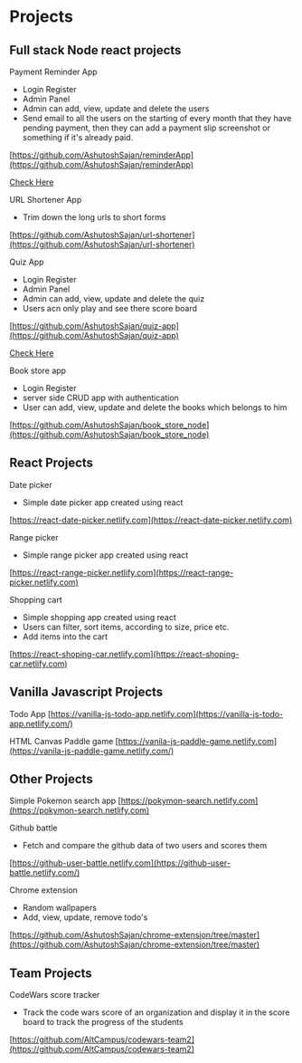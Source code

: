 # Projects

## Full stack Node react projects

Payment Reminder App

- Login Register
- Admin Panel
- Admin can add, view, update and delete the users
- Send email to all the users on the starting of every month that they have pending payment, then they can add a payment slip screenshot or something if it's already paid.

[https://github.com/AshutoshSajan/reminderApp](https://github.com/AshutoshSajan/reminderApp)

[Check Here](https://reminderapp-dev-bqqs.4.us-1.fl0.io/)

URL Shortener App

- Trim down the long urls to short forms

[https://github.com/AshutoshSajan/url-shortener](https://github.com/AshutoshSajan/url-shortener)

Quiz App

- Login Register
- Admin Panel
- Admin can add, view, update and delete the quiz
- Users acn only play and see there score board

[https://github.com/AshutoshSajan/quiz-app](https://github.com/AshutoshSajan/quiz-app)

[Check Here](https://node-react-quiz-app.onrender.com)

Book store app

- Login Register
- server side CRUD app with authentication
- User can add, view, update and delete the books which belongs to him

[https://github.com/AshutoshSajan/book_store_node](https://github.com/AshutoshSajan/book_store_node)

## React Projects

Date picker

- Simple date picker app created using react

[https://react-date-picker.netlify.com](https://react-date-picker.netlify.com)

Range picker

- Simple range picker app created using react

[https://react-range-picker.netlify.com](https://react-range-picker.netlify.com)

Shopping cart

- Simple shopping app created using react
- Users can filter, sort items, according to size, price etc.
- Add items into the cart

[https://react-shoping-car.netlify.com](https://react-shoping-car.netlify.com)

<!-- Conduit clone

NOTE: There is no data due to some conduit API updates

- Medium like app clone created using the Conduit API


[https://react-conduit-clone.netlify.com](https://react-conduit-clone.netlify.com) -->

## Vanilla Javascript Projects

Todo App
[https://vanilla-js-todo-app.netlify.com](https://vanilla-js-todo-app.netlify.com/)

HTML Canvas Paddle game
[https://vanila-js-paddle-game.netlify.com](https://vanila-js-paddle-game.netlify.com/)

## Other Projects

Simple Pokemon search app
[https://pokymon-search.netlify.com](https://pokymon-search.netlify.com)

Github battle

- Fetch and compare the github data of two users and scores them

[https://github-user-battle.netlify.com](https://github-user-battle.netlify.com/)

Chrome extension

- Random wallpapers
- Add, view, update, remove todo's

[https://github.com/AshutoshSajan/chrome-extension/tree/master](https://github.com/AshutoshSajan/chrome-extension/tree/master)

## Team Projects

CodeWars score tracker

- Track the code wars score of an organization and display it in the score board to track the progress of the students

[https://github.com/AltCampus/codewars-team2](https://github.com/AltCampus/codewars-team2)

<!--
https://github.com/srijan-kapoor/Github-Issue-Tracker
https://github.com/AltCampus/indiereis
https://github.com/vishwanathovi/startupTrackerHTML -->
